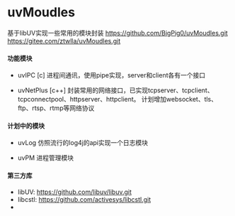 # uvMoudles
基于libUV实现一些常用的模块封装
https://github.com/BigPig0/uvMoudles.git
https://gitee.com/ztwlla/uvMoudles.git

#### 功能模块
* uvIPC [c]
进程间通讯，使用pipe实现，server和client各有一个接口

* uvNetPlus [c++]
封装常用的网络接口，已实现tcpserver、tcpclient、tcpconnectpool、httpserver、httpclient。
计划增加websocket、tls、ftp、rtsp、rtmp等网络协议

#### 计划中的模块
* uvLog
仿照流行的log4j的api实现一个日志模块

* uvPM
进程管理模块

#### 第三方库
* libUV: https://github.com/libuv/libuv.git
* libcstl: https://github.com/activesys/libcstl.git
* 
